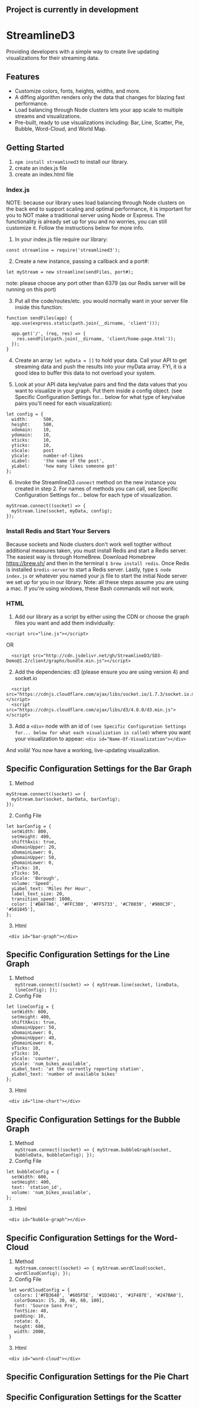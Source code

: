 ## <b>Project is currently in development</b>

# StreamlineD3
Providing developers with a simple way to create live updating visualizations for their streaming data.

## Features
  * Customize colors, fonts, heights, widths, and more.
  * A diffing algorithm renders only the data that changes for blazing fast performance.
  * Load balancing through Node clusters lets your app scale to multiple streams and visualizations.
  * Pre-built, ready to use visualizations including: Bar, Line, Scatter, Pie, Bubble, Word-Cloud, and World Map.
  
## Getting Started

1. ```npm install streamlined3``` to install our library. <br/>
2. create an index.js file
3. create an index.html file
  
### Index.js

NOTE: because our library uses load balancing through Node clusters on the back end to support scaling and optimal performance, it is important for you to NOT make a traditional server using Node or Express.  The functionality is already set up for you and no worries, you can still customize it. Follow the instructions below for more info. 
     
1. In your index.js file require our library:
```
const streamline = require('streamlined3');
```
2. Create a new instance, passing a callback and a port#:<br/>
```
let myStream = new streamline(sendFiles, port#);
```

note: please choose any port other than 6379 (as our Redis server will be running on this port)

3. Put all the code/routes/etc. you would normally want in your server file inside this function:
```
function sendFiles(app) {
  app.use(express.static(path.join(__dirname, 'client')));

  app.get('/', (req, res) => {
    res.sendFile(path.join(__dirname, 'client/home-page.html'));
  });
}
```

4. Create an array ```let myData = []``` to hold your data.  Call your API to get streaming data and push the results into your myData array.  FYI, it is a good idea to buffer this data to not overload your system.  

5. Look at your API data key/value pairs and find the data values that you want to visualize in your graph.  Put them inside a config object. (see Specific Configuration Settings for... below for what type of key/value pairs you'll need for each visualization):
```
let config = {
  width:      500,
  height:     500,
  xdomain:    10,
  ydomain:    10,
  xticks:     10,
  yticks:     10,
  xScale:     post
  yScale:     number-of-likes
  xLabel:     'the name of the post',
  yLabel:     'how many likes someone got'
};
```
6. Invoke the StreamlineD3 ```connect``` method on the new instance you created in step 2.  For names of methods you can call, see Specific Configuration Settings for... below for each type of visualization. <br/>
```
myStream.connect((socket) => {
  myStream.line(socket, myData, config);
});
```

### Install Redis and Start Your Servers

Because sockets and Node clusters don't work well togther without additional measures taken, you must install Redis and start a Redis server. The easiest way is through HomeBrew.  Download Homebrew https://brew.sh/ and then in the terminal ```$ brew install redis```.  Once Redis is installed ```$redis-server``` to start a Redis server.  Lastly, type ```$ node index.js``` or whatever you named your js file to start the initial Node server we set up for you in our library.  Note: all these steps assume you are using a mac.  If you're using windows, these Bash commands will not work.  

### HTML
      
1. Add our library as a script by either using the CDN or choose the graph files you want and add them individually: 
```
<script src="line.js"></script>
```

OR <br />

```
  <script src="http://cdn.jsdelivr.net/gh/StreamlineD3/SD3-Demo@1.2/client/graphs/bundle.min.js"></script>
```
2. Add the dependencies: d3 (please ensure you are using version 4) and socket.io
```
  <script src="https://cdnjs.cloudflare.com/ajax/libs/socket.io/1.7.3/socket.io.min.js"></script>
  <script src="https://cdnjs.cloudflare.com/ajax/libs/d3/4.8.0/d3.min.js"></script>
```

3. Add a ```<div>``` node with an id of ```(see Specific Configuration Settings for... below for what each visualization is called)``` where you want your visualization to appear:
```<div id="Name-Of-Visualization"></div>```
      
And voilà! You now have a working, live-updating visualization.


## Specific Configuration Settings for the Bar Graph

  1. Method <br/>
   ```
   myStream.connect((socket) => {
     myStream.bar(socket, barData, barConfig);
   });
  ```
  2. Config File
   ```
   let barConfig = {
     setWidth: 800,
     setHeight: 400,
     shiftYAxis: true,
     xDomainUpper: 20,
     xDomainLower: 0,
     yDomainUpper: 50,
     yDomainLower: 0,
     xTicks: 10,
     yTicks: 50,
     xScale: 'Borough',
     volume: 'Speed',
     yLabel_text: 'Miles Per Hour',
     label_text_size: 20,
     transition_speed: 1000,
     color: ['#DAF7A6', '#FFC300', '#FF5733', '#C70039', '#900C3F', '#581845'],
   };
   ```
  3. Html
   ```
    <div id="bar-graph"></div>
   ```

## Specific Configuration Settings for the Line Graph

  1. Method <br/>
    ```
    myStream.connect((socket) => {
      myStream.line(socket, lineData, lineConfig);
    });
    ```
  2. Config File
   ```
   let lineConfig = {
     setWidth: 600,
     setHeight: 400,
     shiftXAxis: true,
     xDomainUpper: 50,
     xDomainLower: 0,
     yDomainUpper: 40,
     yDomainLower: 0,
     xTicks: 10,
     yTicks: 10,
     xScale: 'counter',
     yScale: 'num_bikes_available',
     xLabel_text: 'at the currently reporting station',
     yLabel_text: 'number of available bikes'
   };
   ```
 3. Html
  ```
   <div id="line-chart"></div>
  ```

## Specific Configuration Settings for the Bubble Graph

  1. Method <br/>
    ```
    myStream.connect((socket) => {
      myStream.bubbleGraph(socket, bubbleData, bubbleConfig);
    });
    ```
  2. Config File
   ```
   let bubbleConfig = {
     setWidth: 600,
     setHeight: 400,
     text: 'station_id',
     volume: 'num_bikes_available',
   };
   ```
 3. Html
  ```
   <div id="bubble-graph"></div>
  ```

## Specific Configuration Settings for the Word-Cloud


  1. Method <br/>
    ```
    myStream.connect((socket) => {
      myStream.wordCloud(socket, wordCloudConfig);
    });
    ```
  2. Config File
   ```
    let wordCloudConfig = {
      colors: ['#FB3640', '#605F5E', '#1D3461', '#1F487E', '#247BA0'],
      colorDomain: [5, 20, 40, 60, 100],
      font: 'Source Sans Pro',
      fontSize: 40,
      padding: 10,
      rotate: 0,
      height: 600,
      width: 2000,
    }
   ```
 3. Html
  ```
   <div id="word-cloud"></div>
  ```

## Specific Configuration Settings for the Pie Chart

## Specific Configuration Settings for the Scatter
